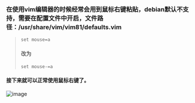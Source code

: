 ### 在使用vim编辑器的时候经常会用到鼠标右键粘贴，debian默认不支持，需要在配置文件中开启，文件路径：/usr/share/vim/vim81/defaults.vim



> `set mouse=a`
>
> #### 改为
>
> `set mouse-=a`

#### 接下来就可以正常使用鼠标右键了。

![image](https://github.com/qinaqianjunzi/myblog/assets/48326971/8d10a3df-c77f-456e-8d28-b56656036906)
